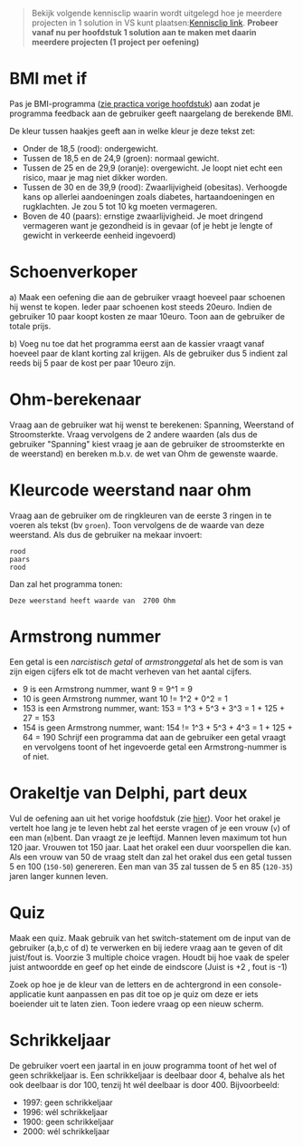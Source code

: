 > Bekijk volgende kennisclip waarin wordt uitgelegd hoe je meerdere projecten in 1 solution in VS kunt plaatsen:[Kennisclip link](https://ap.cloud.panopto.eu/Panopto/Pages/Viewer.aspx?id=f2c322cd-7607-4624-b0cd-a969006f8b2a).
**Probeer vanaf nu per hoofdstuk 1 solution aan te maken met daarin meerdere projecten (1 project per oefening)**

# BMI met if

Pas je BMI-programma ([zie practica vorige hoofdstuk](../1_csharpbasics/A_practica.md)) aan zodat je programma feedback aan de gebruiker geeft naargelang de berekende BMI.

De kleur tussen haakjes geeft aan in welke kleur je deze tekst zet:

* Onder de 18,5 (rood): ondergewicht.
* Tussen de 18,5 en de 24,9 (groen): normaal gewicht. 
* Tussen de 25 en de 29,9 (oranje): overgewicht. Je loopt niet echt een risico, maar je mag niet dikker worden.
* Tussen de 30 en de 39,9 (rood): Zwaarlijvigheid (obesitas). Verhoogde kans op allerlei aandoeningen zoals diabetes, hartaandoeningen en rugklachten. Je zou 5 tot 10 kg moeten vermageren.
* Boven de 40 (paars): ernstige zwaarlijvigheid. Je moet dringend vermageren want je gezondheid is in gevaar (of je hebt je lengte of gewicht in verkeerde eenheid ingevoerd)

# Schoenverkoper
a) Maak een oefening die aan de gebruiker vraagt hoeveel paar schoenen hij wenst te kopen. Ieder paar schoenen kost steeds 20euro. Indien de gebruiker 10 paar koopt kosten ze maar 10euro. Toon aan de gebruiker de totale prijs.

b) Voeg nu toe dat het programma eerst aan de kassier vraagt vanaf hoeveel paar de klant korting zal krijgen. Als de gebruiker dus 5 indient zal reeds bij 5 paar de kost per paar 10euro zijn.

# Ohm-berekenaar
Vraag aan de gebruiker wat hij wenst te berekenen: Spanning, Weerstand of Stroomsterkte. Vraag vervolgens de 2 andere waarden (als dus de gebruiker "Spanning" kiest vraag je aan de gebruiker de stroomsterkte en de weerstand) en bereken m.b.v. de wet van Ohm de gewenste waarde.

# Kleurcode weerstand naar ohm
Vraag aan de gebruiker om de ringkleuren van de eerste 3 ringen in te voeren als tekst (bv ``groen``). Toon vervolgens de de waarde van deze weerstand.
Als dus de gebruiker na mekaar invoert:
```
rood
paars
rood
```
Dan zal het programma tonen:

``Deze weerstand heeft waarde van  2700 Ohm``

# Armstrong nummer
Een getal is een *narcistisch getal* of *armstronggetal* als het de som is van zijn eigen cijfers elk tot de macht verheven van het aantal cijfers.

* 9 is een Armstrong nummer, want 9 = 9^1 = 9
* 10 is geen Armstrong nummer, want 10 != 1^2 + 0^2 = 1
* 153 is een  Armstrong nummer, want: 153 = 1^3 + 5^3 + 3^3 = 1 + 125 + 27 = 153
* 154 is geen  Armstrong nummer, want: 154 != 1^3 + 5^3 + 4^3 = 1 + 125 + 64 = 190
Schrijf een programma dat aan de gebruiker een getal vraagt en vervolgens toont of het ingevoerde getal een Armstrong-nummer is of niet.

# Orakeltje van Delphi, part deux
Vul de oefening aan uit het vorige hoofdstuk (zie [hier](../3_data/A_Practica.md)). Voor het orakel je vertelt hoe lang je te leven hebt zal het eerste vragen of je een vrouw (``v``) of een man (``m``)bent. Dan vraagt ze je leeftijd.
Mannen leven maximum tot hun 120 jaar. Vrouwen tot 150 jaar. Laat het orakel een duur voorspellen die kan. Als een vrouw van 50 de vraag stelt dan zal het orakel dus een getal tussen 5 en 100 (``150-50``) genereren. Een man van 35 zal tussen de 5 en 85 (``120-35``) jaren langer kunnen leven. 


# Quiz
Maak een quiz. Maak gebruik van het switch-statement om de input van de gebruiker (a,b,c of d) te verwerken en bij iedere vraag aan te geven of dit juist/fout is. Voorzie 3 multiple choice vragen. Houdt bij hoe vaak de speler juist antwoordde en geef op het einde de eindscore (Juist is +2 , fout is -1)

 Zoek op hoe je de kleur van de letters en de achtergrond in een console-applicatie kunt aanpassen en pas dit toe op je quiz om deze er iets boeiender uit te laten zien. Toon iedere vraag op een nieuw scherm.

# Schrikkeljaar
De gebruiker voert een jaartal in en jouw programma toont of het wel of geen schrikkeljaar is. Een schrikkeljaar is deelbaar door 4, behalve als het ook deelbaar is dor 100, tenzij ht wél deelbaar is door 400.
Bijvoorbeeld: 
* 1997: geen schrikkeljaar
* 1996: wél schrikkeljaar
* 1900: geen schrikkeljaar
* 2000: wél schrikkeljaar
